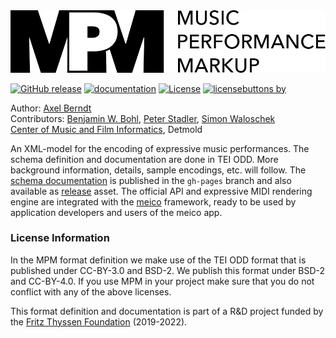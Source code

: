<img src="https://github.com/axelberndt/MPM/blob/master/figures/MPM_black.png" alt="MPM logo" width="600"/>

[![GitHub release](https://img.shields.io/github/release/axelberndt/MPM.svg)](https://github.com/axelberndt/MPM/releases/latest)
[![documentation](https://img.shields.io/badge/doc-guidelines-green.svg)](https://axelberndt.github.io/MPM/)
[![License](https://img.shields.io/badge/license-BSD%202--Clause-orange.svg)](https://opensource.org/licenses/BSD-2-Clause)
[![licensebuttons by](https://licensebuttons.net/l/by/3.0/88x31.png)](https://creativecommons.org/licenses/by/4.0)

Author: [Axel Berndt](https://github.com/axelberndt)<br>
Contributors: [Benjamin W. Bohl](https://github.com/bwbohl), [Peter Stadler](https://github.com/peterstadler), [Simon Waloschek](https://github.com/sonovice)<br>
[Center of Music and Film Informatics](http://www.cemfi.de/), Detmold

An XML-model for the encoding of expressive music performances. The schema definition and documentation are done in TEI ODD. More background information, details, sample encodings, etc. will follow. The [schema documentation](https://axelberndt.github.io/MPM/) is published in the `gh-pages` branch and also available as [release](https://github.com/axelberndt/MPM/releases/latest) asset. The official API and expressive MIDI rendering engine are integrated with the [meico](https://github.com/cemfi/meico) framework, ready to be used by application developers and users of the meico app.

### License Information

In the MPM format definition we make use of the TEI ODD format that is published under CC-BY-3.0 and BSD-2. We publish this format under BSD-2 and CC-BY-4.0. If you use MPM in your project make sure that you do not conflict with any of the above licenses.

This format definition and documentation is part of a R&D project funded by the [Fritz Thyssen Foundation](https://www.fritz-thyssen-stiftung.de/en/) (2019-2022).